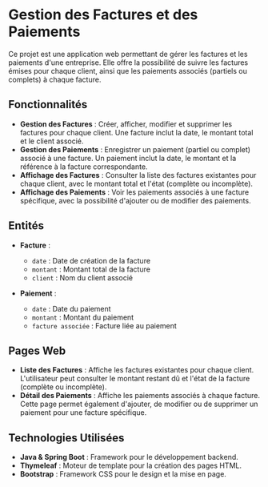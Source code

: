 # Gestion des Factures et des Paiements

Ce projet est une application web permettant de gérer les factures et les paiements d'une entreprise. Elle offre la possibilité de suivre les factures émises pour chaque client, ainsi que les paiements associés (partiels ou complets) à chaque facture.

## Fonctionnalités

- **Gestion des Factures** : Créer, afficher, modifier et supprimer les factures pour chaque client. Une facture inclut la date, le montant total et le client associé.
- **Gestion des Paiements** : Enregistrer un paiement (partiel ou complet) associé à une facture. Un paiement inclut la date, le montant et la référence à la facture correspondante.
- **Affichage des Factures** : Consulter la liste des factures existantes pour chaque client, avec le montant total et l'état (complète ou incomplète).
- **Affichage des Paiements** : Voir les paiements associés à une facture spécifique, avec la possibilité d'ajouter ou de modifier des paiements.

## Entités

- **Facture** : 
  - `date` : Date de création de la facture
  - `montant` : Montant total de la facture
  - `client` : Nom du client associé

- **Paiement** : 
  - `date` : Date du paiement
  - `montant` : Montant du paiement
  - `facture associée` : Facture liée au paiement

## Pages Web

- **Liste des Factures** : Affiche les factures existantes pour chaque client. L'utilisateur peut consulter le montant restant dû et l'état de la facture (complète ou incomplète).
- **Détail des Paiements** : Affiche les paiements associés à chaque facture. Cette page permet également d'ajouter, de modifier ou de supprimer un paiement pour une facture spécifique.

## Technologies Utilisées

- **Java & Spring Boot** : Framework pour le développement backend.
- **Thymeleaf** : Moteur de template pour la création des pages HTML.
- **Bootstrap** : Framework CSS pour le design et la mise en page.


